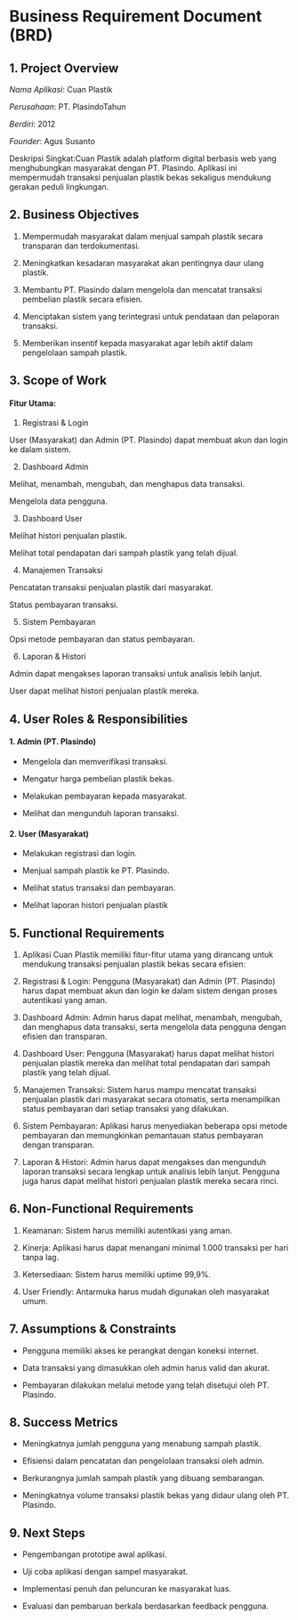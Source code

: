 # Business Requirement Document (BRD)

## 1. Project Overview

*Nama Aplikasi*: Cuan Plastik

*Perusahaan*: PT. PlasindoTahun 

*Berdiri*: 2012

*Founder*: Agus Susanto

Deskripsi Singkat:Cuan Plastik adalah platform digital berbasis web yang menghubungkan masyarakat dengan PT. Plasindo. Aplikasi ini mempermudah transaksi penjualan plastik bekas sekaligus mendukung gerakan peduli lingkungan.

## 2. Business Objectives

1. Mempermudah masyarakat dalam menjual sampah plastik secara transparan dan terdokumentasi.

2. Meningkatkan kesadaran masyarakat akan pentingnya daur ulang plastik.

3. Membantu PT. Plasindo dalam mengelola dan mencatat transaksi pembelian plastik secara efisien.

4. Menciptakan sistem yang terintegrasi untuk pendataan dan pelaporan transaksi.

5. Memberikan insentif kepada masyarakat agar lebih aktif dalam pengelolaan sampah plastik.

## 3. Scope of Work

#### Fitur Utama:

1. Registrasi & Login

User (Masyarakat) dan Admin (PT. Plasindo) dapat membuat akun dan login ke dalam sistem.

2. Dashboard Admin

Melihat, menambah, mengubah, dan menghapus data transaksi.

Mengelola data pengguna.

3. Dashboard User

Melihat histori penjualan plastik.

Melihat total pendapatan dari sampah plastik yang telah dijual.

4. Manajemen Transaksi

Pencatatan transaksi penjualan plastik dari masyarakat.

Status pembayaran transaksi.

5. Sistem Pembayaran

Opsi metode pembayaran dan status pembayaran.

6. Laporan & Histori

Admin dapat mengakses laporan transaksi untuk analisis lebih lanjut.

User dapat melihat histori penjualan plastik mereka.

## 4. User Roles & Responsibilities

#### 1. Admin (PT. Plasindo)

* Mengelola dan memverifikasi transaksi.

* Mengatur harga pembelian plastik bekas.

* Melakukan pembayaran kepada masyarakat.

* Melihat dan mengunduh laporan transaksi.

#### 2. User (Masyarakat)

* Melakukan registrasi dan login.

* Menjual sampah plastik ke PT. Plasindo.

* Melihat status transaksi dan pembayaran.

* Melihat laporan histori penjualan plastik

## 5. Functional Requirements

1. Aplikasi Cuan Plastik memiliki fitur-fitur utama yang dirancang untuk mendukung transaksi penjualan plastik bekas secara efisien:

2. Registrasi & Login: Pengguna (Masyarakat) dan Admin (PT. Plasindo) harus dapat membuat akun dan login ke dalam sistem dengan proses autentikasi yang aman.

3. Dashboard Admin: Admin harus dapat melihat, menambah, mengubah, dan menghapus data transaksi, serta mengelola data pengguna dengan efisien dan transparan.

4. Dashboard User: Pengguna (Masyarakat) harus dapat melihat histori penjualan plastik mereka dan melihat total pendapatan dari sampah plastik yang telah dijual.

5. Manajemen Transaksi: Sistem harus mampu mencatat transaksi penjualan plastik dari masyarakat secara otomatis, serta menampilkan status pembayaran dari setiap transaksi yang dilakukan.

6. Sistem Pembayaran: Aplikasi harus menyediakan beberapa opsi metode pembayaran dan memungkinkan pemantauan status pembayaran dengan transparan.

7. Laporan & Histori: Admin harus dapat mengakses dan mengunduh laporan transaksi secara lengkap untuk analisis lebih lanjut. Pengguna juga harus dapat melihat histori penjualan plastik mereka secara rinci.

## 6. Non-Functional Requirements

1. Keamanan: Sistem harus memiliki autentikasi yang aman.

2. Kinerja: Aplikasi harus dapat menangani minimal 1.000 transaksi per hari tanpa lag.

3. Ketersediaan: Sistem harus memiliki uptime 99,9%.

4. User Friendly: Antarmuka harus mudah digunakan oleh masyarakat umum.

## 7. Assumptions & Constraints

* Pengguna memiliki akses ke perangkat dengan koneksi internet.

* Data transaksi yang dimasukkan oleh admin harus valid dan akurat.

* Pembayaran dilakukan melalui metode yang telah disetujui oleh PT. Plasindo.

## 8. Success Metrics

* Meningkatnya jumlah pengguna yang menabung sampah plastik.

* Efisiensi dalam pencatatan dan pengelolaan transaksi oleh admin.

* Berkurangnya jumlah sampah plastik yang dibuang sembarangan.

* Meningkatnya volume transaksi plastik bekas yang didaur ulang oleh PT. Plasindo.

## 9. Next Steps

* Pengembangan prototipe awal aplikasi.

* Uji coba aplikasi dengan sampel masyarakat.

* Implementasi penuh dan peluncuran ke masyarakat luas.

* Evaluasi dan pembaruan berkala berdasarkan feedback pengguna.
